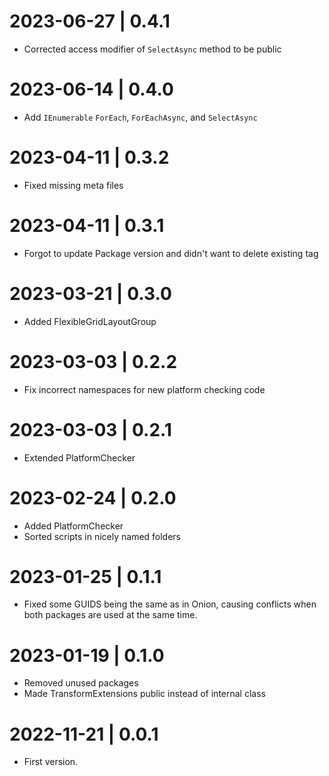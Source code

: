 # 2023-06-27 | 0.4.1
 - Corrected access modifier of `SelectAsync` method to be public

# 2023-06-14 | 0.4.0
 - Add `IEnumerable` `ForEach`, `ForEachAsync`, and `SelectAsync`

 # 2023-04-11 | 0.3.2
 - Fixed missing meta files

# 2023-04-11 | 0.3.1
 - Forgot to update Package version and didn't want to delete existing tag

# 2023-03-21 | 0.3.0
 - Added FlexibleGridLayoutGroup

# 2023-03-03 | 0.2.2
 - Fix incorrect namespaces for new platform checking code

 # 2023-03-03 | 0.2.1
 - Extended PlatformChecker

# 2023-02-24 | 0.2.0
 - Added PlatformChecker
 - Sorted scripts in nicely named folders

# 2023-01-25 | 0.1.1
 - Fixed some GUIDS being the same as in Onion, causing conflicts when both packages are used at the same time.

# 2023-01-19 | 0.1.0
 - Removed unused packages
 - Made TransformExtensions public instead of internal class

# 2022-11-21 | 0.0.1
 - First version.